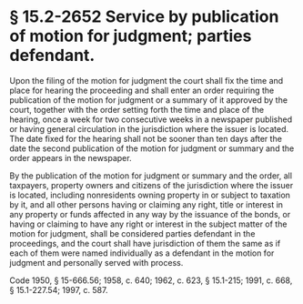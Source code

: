 # § 15.2-2652 Service by publication of motion for judgment; parties defendant.

<p>Upon the filing of the motion for judgment the court shall fix the time and place for hearing the proceeding and shall enter an order requiring the publication of the motion for judgment or a summary of it approved by the court, together with the order setting forth the time and place of the hearing, once a week for two consecutive weeks in a newspaper published or having general circulation in the jurisdiction where the issuer is located. The date fixed for the hearing shall not be sooner than ten days after the date the second publication of the motion for judgment or summary and the order appears in the newspaper.</p><p>By the publication of the motion for judgment or summary and the order, all taxpayers, property owners and citizens of the jurisdiction where the issuer is located, including nonresidents owning property in or subject to taxation by it, and all other persons having or claiming any right, title or interest in any property or funds affected in any way by the issuance of the bonds, or having or claiming to have any right or interest in the subject matter of the motion for judgment, shall be considered parties defendant in the proceedings, and the court shall have jurisdiction of them the same as if each of them were named individually as a defendant in the motion for judgment and personally served with process.</p><p>Code 1950, § 15-666.56; 1958, c. 640; 1962, c. 623, § 15.1-215; 1991, c. 668, § 15.1-227.54; 1997, c. 587.</p>